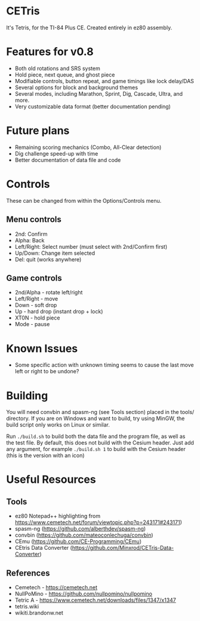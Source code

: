 # CETris

It's Tetris, for the TI-84 Plus CE. Created entirely in ez80 assembly.

# Features for v0.8
* Both old rotations and SRS system
* Hold piece, next queue, and ghost piece
* Modifiable controls, button repeat, and game timings like lock delay/DAS
* Several options for block and background themes
* Several modes, including Marathon, Sprint, Dig, Cascade, Ultra, and more.
* Very customizable data format (better documentation pending)

# Future plans
* Remaining scoring mechanics (Combo, All-Clear detection)
* Dig challenge speed-up with time
* Better documentation of data file and code

# Controls
These can be changed from within the Options/Controls menu.
## Menu controls
* 2nd: Confirm
* Alpha: Back
* Left/Right: Select number (must select with 2nd/Confirm first)
* Up/Down: Change item selected
* Del: quit (works anywhere)

## Game controls
* 2nd/Alpha - rotate left/right
* Left/Right - move
* Down - soft drop
* Up - hard drop (instant drop + lock)
* XT0N - hold piece
* Mode - pause

# Known Issues
* Some specific action with unknown timing seems to cause the last move
left or right to be undone?

# Building 
You will need convbin and spasm-ng (see Tools section) placed in the tools/ directory. If you are on Windows and want to build, try using MinGW, the build script only works on Linux or similar.

Run `./build.sh` to build both the data file and the program file, as well as the test file. By default, this does not build with the Cesium header. Just add any argument, for example `./build.sh 1` to build with the Cesium header (this is the version with an icon)

# Useful Resources 
## Tools
* ez80 Notepad++ highlighting from https://www.cemetech.net/forum/viewtopic.php?p=243171#243171)
* spasm-ng (https://github.com/alberthdev/spasm-ng)
* convbin (https://github.com/mateoconlechuga/convbin)
* CEmu (https://github.com/CE-Programming/CEmu)
* CEtris Data Converter (https://github.com/Minxrod/CETris-Data-Converter)
## References
* Cemetech - https://cemetech.net
* NullPoMino - https://github.com/nullpomino/nullpomino
* Tetric A - https://www.cemetech.net/downloads/files/1347/x1347
* tetris.wiki
* wikiti.brandonw.net
